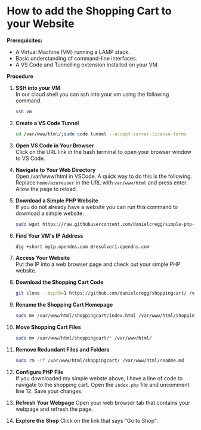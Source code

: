 # **How to add the Shopping Cart to your Website**

**Prerequisites:**

* A Virtual Machine (VM) running a LAMP stack.
* Basic understanding of command-line interfaces.
* A VS Code and Tunnelling extension installed on your VM.

**Procedure**

1. **SSH into your VM**  
   In our cloud shell you can ssh into your vm using the following command.
   ```bash
   ssh vm
   ```

2. **Create a VS Code Tunnel**
   ```bash
   cd /var/www/html/;sudo code tunnel --accept-server-license-terms
   ```

3. **Open VS Code in Your Browser**  
   Click on the URL link in the bash terminal to open your browser window to VS Code.

4. **Navigate to Your Web Directory**  
   Open /var/www/html in VSCode. A quick way to do this is the following.
   Replace `home/azureuser` in the URL with `var/www/html` and press enter. Allow the page to reload.

5. **Download a Simple PHP Website**  
   If you do not already have a website you can run this command to download a simple website.
   ```bash
   sudo wget https://raw.githubusercontent.com/danielcregg/simple-php-website/main/index.php -P /var/www/html/
   ```

6. **Find Your VM's IP Address**
   ```bash
   dig +short myip.opendns.com @resolver1.opendns.com
   ```

7. **Access Your Website**  
   Put the IP into a web browser page and check out your simple PHP website.

8. **Download the Shopping Cart Code**
   ```bash
   git clone --depth=1 https://github.com/danielcregg/shoppingcart/ /var/www/html/shoppingcart
   ```

9. **Rename the Shopping Cart Homepage**
   ```bash
   sudo mv /var/www/html/shoppingcart/index.html /var/www/html/shoppingcart/shop.html
   ```

10. **Move Shopping Cart Files**
    ```bash
    sudo mv /var/www/html/shoppingcart/* /var/www/html/
    ```

11. **Remove Redundant Files and Folders**
    ```bash
    sudo rm -rf /var/www/html/shoppingcart/ /var/www/html/readme.md
    ```

12. **Configure PHP File**  
    If you downloaded my simple webste above, I have a line of code to navigate to the shopping cart.
    Open the `index.php` file and uncomment line 12. Save your changes.

13. **Refresh Your Webpage**
    Open your web browser tab that contains your webpage and refresh the page.

14. **Explore the Shop**
    Click on the link that says "Go to Shop".
